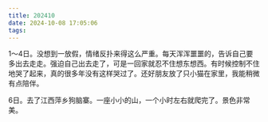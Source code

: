 ```yaml
---
title: 202410
date: 2024-10-08 17:05:06
tags:
---
```


1～4日。没想到一放假，情绪反扑来得这么严重。每天浑浑噩噩的，告诉自己要多出去走走。强迫自己出去走了，可是一回家就忍不住想东想西。有时候控制不住地哭了起来，真的很多年没有这样哭过了。还好朋友放了只小猫在家里，我能稍微有点陪伴。

6日。去了江西萍乡狗脑寨。一座小小的山，一个小时左右就爬完了。景色非常美。
